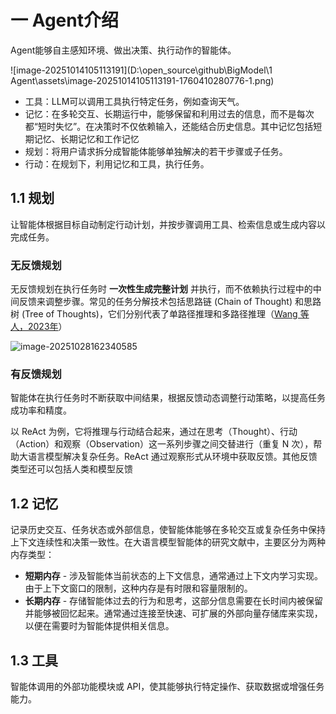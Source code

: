 # 一 Agent介绍

Agent能够自主感知环境、做出决策、执行动作的智能体。

![image-20251014105113191](D:\open_source\github\BigModel\1 Agent\assets\image-20251014105113191-1760410280776-1.png)

- 工具：LLM可以调用工具执行特定任务，例如查询天气。
- 记忆：在多轮交互、长期运行中，能够保留和利用过去的信息，而不是每次都“短时失忆”。在决策时不仅依赖输入，还能结合历史信息。其中记忆包括短期记忆、长期记忆和工作记忆
- 规划：将用户请求拆分成智能体能够单独解决的若干步骤或子任务。
- 行动：在规划下，利用记忆和工具，执行任务。

## 1.1 规划

让智能体根据目标自动制定行动计划，并按步骤调用工具、检索信息或生成内容以完成任务。

### 无反馈规划

无反馈规划在执行任务时 **一次性生成完整计划** 并执行，而不依赖执行过程中的中间反馈来调整步骤。常见的任务分解技术包括思路链 (Chain of Thought) 和思路树 (Tree of Thoughts)，它们分别代表了单路径推理和多路径推理（[Wang 等人，2023年](https://arxiv.org/abs/2308.11432)）

![image-20251028162340585](./assets/image-20251028162340585.png)

### 有反馈规划

智能体在执行任务时不断获取中间结果，根据反馈动态调整行动策略，以提高任务成功率和精度。

以 ReAct 为例，它将推理与行动结合起来，通过在思考（Thought）、行动（Action）和观察（Observation）这一系列步骤之间交替进行（重复 N 次），帮助大语言模型解决复杂任务。ReAct 通过观察形式从环境中获取反馈。其他反馈类型还可以包括人类和模型反馈

## 1.2 记忆

记录历史交互、任务状态或外部信息，使智能体能够在多轮交互或复杂任务中保持上下文连续性和决策一致性。在大语言模型智能体的研究文献中，主要区分为两种内存类型：

- **短期内存** - 涉及智能体当前状态的上下文信息，通常通过上下文内学习实现。由于上下文窗口的限制，这种内存是有时限和容量限制的。
- **长期内存** - 存储智能体过去的行为和思考，这部分信息需要在长时间内被保留并能够被回忆起来。通常通过连接至快速、可扩展的外部向量存储库来实现，以便在需要时为智能体提供相关信息。

## 1.3 工具

智能体调用的外部功能模块或 API，使其能够执行特定操作、获取数据或增强任务能力。
